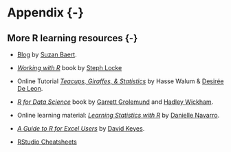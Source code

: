 
# Appendix {-}

## More R learning resources {-}

- [Blog](https://suzan.rbind.io/) by [Suzan Baert](https://twitter.com/SuzanBaert).

- [_Working with R_](https://itsalocke.com/company/books/) book by [Steph Locke](https://twitter.com/TheStephLocke)

- Online Tutorial [_Teacups, Giraffes, & Statistics_](https://tinystats.github.io/teacups-giraffes-and-statistics/index.html) by Hasse Walum & [Desirée De Leon](https://twitter.com/dcossyle?lang=en).

- [_R for Data Science_](https://r4ds.had.co.nz/) book by [Garrett Grolemund](https://twitter.com/StatGarrett) and [Hadley Wickham](https://twitter.com/hadleywickham).

- Online learning material: [_Learning Statistics with R_](https://learningstatisticswithr.com/) by [Danielle Navarro](https://twitter.com/djnavarro).

- [_A Guide to R for Excel Users_](https://rfortherestofus.com/2019/06/a-guide-to-r-for-excel-users/) by [David Keyes](https://twitter.com/dgkeyes).

- [RStudio Cheatsheets](https://www.rstudio.com/resources/cheatsheets/)


